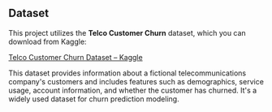 ## Dataset

This project utilizes the **Telco Customer Churn** dataset, which you can download from Kaggle:

[Telco Customer Churn Dataset – Kaggle](https://www.kaggle.com/datasets/blastchar/telco-customer-churn?resource=download)

This dataset provides information about a fictional telecommunications company's customers and includes features such as demographics, service usage, account information, and whether the customer has churned. It's a widely used dataset for churn prediction modeling.
